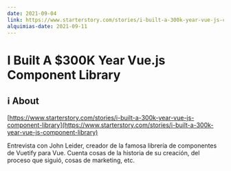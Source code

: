 ```yaml
---
date: 2021-09-04
link: https://www.starterstory.com/stories/i-built-a-300k-year-vue-js-component-library
alquimias-date: 2021-09-11
---
```


# I Built A $300K Year Vue.js Component Library

## ℹ️ About

[https://www.starterstory.com/stories/i-built-a-300k-year-vue-js-component-library](https://www.starterstory.com/stories/i-built-a-300k-year-vue-js-component-library)

Entrevista con John Leider, creador de la famosa librería de componentes de Vuetify para Vue. Cuenta cosas de la historia de su creación, del proceso que siguió, cosas de marketing, etc.


